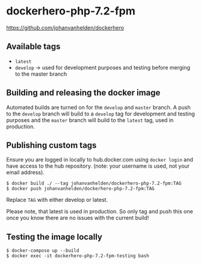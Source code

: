 # dockerhero-php-7.2-fpm

https://github.com/johanvanhelden/dockerhero

## Available tags
- `latest`
- `develop` -> used for development purposes and testing before merging to the master branch

## Building and releasing the docker image

Automated builds are turned on for the `develop` and `master` branch.
A push to the `develop` branch will build to a `develop` tag for development and testing purposes and the `master`
branch will build to the `latest` tag, used in production.

## Publishing custom tags

Ensure you are logged in locally to hub.docker.com using `docker login` and have access to the hub repository.
(note: your username is used, not your email address).

```
$ docker build ./ --tag johanvanhelden/dockerhero-php-7.2-fpm:TAG
$ docker push johanvanhelden/dockerhero-php-7.2-fpm:TAG
```
Replace `TAG` with either develop or latest.

Please note, that latest is used in production.
So only tag and push this one once you know there are no issues with the current build!

## Testing the image locally

```
$ docker-compose up --build
$ docker exec -it dockerhero-php-7.2-fpm-testing bash
```
